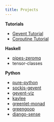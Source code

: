 ```yaml
---
title: Projects
---
```


**Tutorials**

* [Gevent Tutorial](https://github.com/sdiehl/gevent-tutorial)
* [Coroutine Tutorial](https://github.com/sdiehl/coroutine-tutorial)

**Haskell**

* [pipes-zeromq](https://github.com/sdiehl/pipes-zeromq)
* tensor-classes

**Python**

* [pure-python](https://github.com/sdiehl/pure-python)
* [sockjs-gevent](https://github.com/sdiehl/sockjs-gevent)
* [gevent-viz](https://github.com/sdiehl/gevent_viz)
* [kaylee](https://github.com/sdiehl/kaylee)
* [greenlet-monad](https://github.com/sdiehl/greenlet-monad)
* [greengoop](https://github.com/sdiehl/greengoop)
* [django-sense](https://github.com/sdiehl/django-sense)
